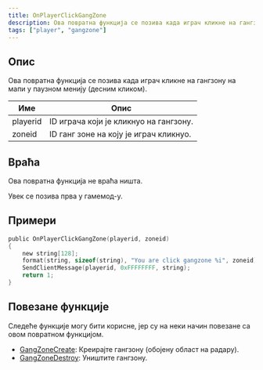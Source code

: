 ```yaml
---
title: OnPlayerClickGangZone
description: Ова повратна функција се позива када играч кликне на гангзону на мапи у паузном менију (десним кликом).
tags: ["player", "gangzone"]
---
```


<VersionWarn name='callback' version='omp v1.1.0.2612' />

## Опис

Ова повратна функција се позива када играч кликне на гангзону на мапи у паузном менију (десним кликом).

| Име      | Опис                                                       |
| -------- | ---------------------------------------------------------- |
| playerid | ID играча који је кликнуо на гангзону.                     |
| zoneid   | ID ганг зоне на коју је играч кликнуо.                     |

## Враћа

Ова повратна функција не враћа ништа.

Увек се позива прва у гамемод-у.

## Примери

```c
public OnPlayerClickGangZone(playerid, zoneid)
{
    new string[128];
    format(string, sizeof(string), "You are click gangzone %i", zoneid);
    SendClientMessage(playerid, 0xFFFFFFFF, string);
    return 1;
}
```

## Повезане функције

Следеће функције могу бити корисне, јер су на неки начин повезане са овом повратном функцијом.

- [GangZoneCreate](../functions/GangZoneCreate): Креирајте гангзону (обојену област на радару).
- [GangZoneDestroy](../functions/GangZoneDestroy): Уништите гангзону.